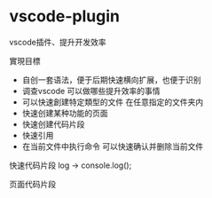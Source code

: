 # vscode-plugin
vscode插件、提升开发效率

實現目標
- 自创一套语法，便于后期快速横向扩展，也便于识别
- 调查vscode 可以做哪些提升效率的事情
- 可以快速創建特定類型的文件 在任意指定的文件夹内
- 快速创建某种功能的页面
- 快速创建代码片段
- 快速引用
- 在当前文件中执行命令 可以快速确认并删除当前文件


[框架]:[片段类型]
[react|vue]:[page|comp]:[filter|list|modal]:[ref|]

快速代码片段
log -> console.log();

页面代码片段

